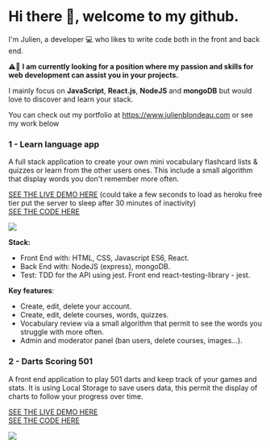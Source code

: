 # Hi there 👋, welcome to my github.

I'm Julien, a developer :computer: who likes to write code both in the front and back end. 

:warning::briefcase: **I am currently looking for a position where my passion and skills for web development can assist you in your projects.**

I mainly focus on **JavaScript**, **React.js**, **NodeJS** and **mongoDB** but would love to discover and learn your stack. 

You can check out my portfolio at https://www.julienblondeau.com or see my work below

### 1 - Learn language app
A full stack application to create your own mini vocabulary flashcard lists & quizzes or learn from the other users ones. This include a small algorithm that display words you don't remember more often.

<a href="http://learnyourway.herokuapp.com/">SEE THE LIVE DEMO HERE</a> (could take a few seconds to load as heroku free tier put the server to sleep after 30 minutes of inactivity) <br />
<a href="https://github.com/BlondeauJulien/language-app">SEE THE CODE HERE</a>
  
<img src="/images/learnlanguagevideo.gif">

**Stack:** 
* Front End with: HTML, CSS, Javascript ES6, React.
* Back End with: NodeJS (express), mongoDB.
* Test: TDD for the API using jest. Front end react-testing-library - jest.

**Key features**:
 * Create, edit, delete your account.
 * Create, edit, delete courses, words, quizzes.
 * Vocabulary review via a small algorithm that permit to see the words you struggle with more often.
 * Admin and moderator panel (ban users, delete courses, images...).

### 2 - Darts Scoring 501
A front end application to play 501 darts and keep track of your games and stats. It is using Local Storage to save users data, this permit the display of charts to follow your progress over time.

<a href="https://blondeaujulien.github.io/dart-scoring/">SEE THE LIVE DEMO HERE</a> <br />
<a href="https://github.com/BlondeauJulien/dart-scoring">SEE THE CODE HERE</a>
  
<img src="scoringdartspresentation.gif">
